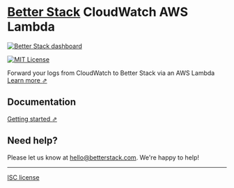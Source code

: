 # [Better Stack](https://betterstack.com/logs) CloudWatch AWS Lambda

[![Better Stack dashboard](https://github.com/logtail/logtail-aws-lambda/assets/10008612/781bb2a9-0b13-40d0-9c77-270736b10fad)](https://betterstack.com/logs)

[![MIT License](https://img.shields.io/badge/license-MIT-ff69b4.svg)](./LICENSE)

Forward your logs from CloudWatch to Better Stack via an AWS Lambda [Learn more ⇗](https://betterstack.com/logs)

## Documentation

[Getting started ⇗](https://betterstack.com/docs/logs/aws-cloudwatch/)

## Need help?
Please let us know at [hello@betterstack.com](mailto:hello@betterstack.com). We're happy to help!

---

[ISC license](./LICENSE)
